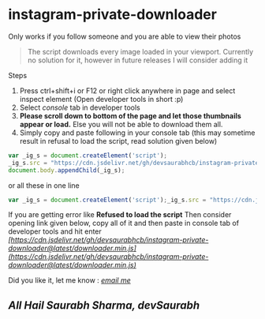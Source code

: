 # instagram-private-downloader

Only works if you follow someone and you are able to view their photos

> The script downloads every image loaded in your viewport. Currently no solution for it, however in future releases I will consider adding it

Steps
1. Press ctrl+shift+i or F12 or right click anywhere in page and select inspect element (Open developer tools in short :p)
2. Select *console* tab in developer tools
3. **Please scroll down to bottom of the page and let those thumbnails appear or load.** Else you will not be able to download them all.
4. Simply copy and paste following in your console tab (this may sometime result in refusal to load the script, read solution given below)

```javascript
var _ig_s = document.createElement('script');
_ig_s.src = "https://cdn.jsdelivr.net/gh/devsaurabhcb/instagram-private-downloader@latest/downloader.js"; 
document.body.appendChild(_ig_s);
```
or all these in one line
```javascript
var _ig_s = document.createElement('script');_ig_s.src = "https://cdn.jsdelivr.net/gh/devsaurabhcb/instagram-private-downloader@latest/downloader.js"; document.body.appendChild(_ig_s);
```
If you are getting error like **Refused to load the script**
Then consider opening link given below, copy all of it and then paste in console tab of developer tools and hit enter
*[https://cdn.jsdelivr.net/gh/devsaurabhcb/instagram-private-downloader@latest/downloader.min.js](https://cdn.jsdelivr.net/gh/devsaurabhcb/instagram-private-downloader@latest/downloader.min.js)*

Did you like it, let me know : *[email me](mailto:devsaurabh@mail.com)*

## _All Hail Saurabh Sharma, devSaurabh_
